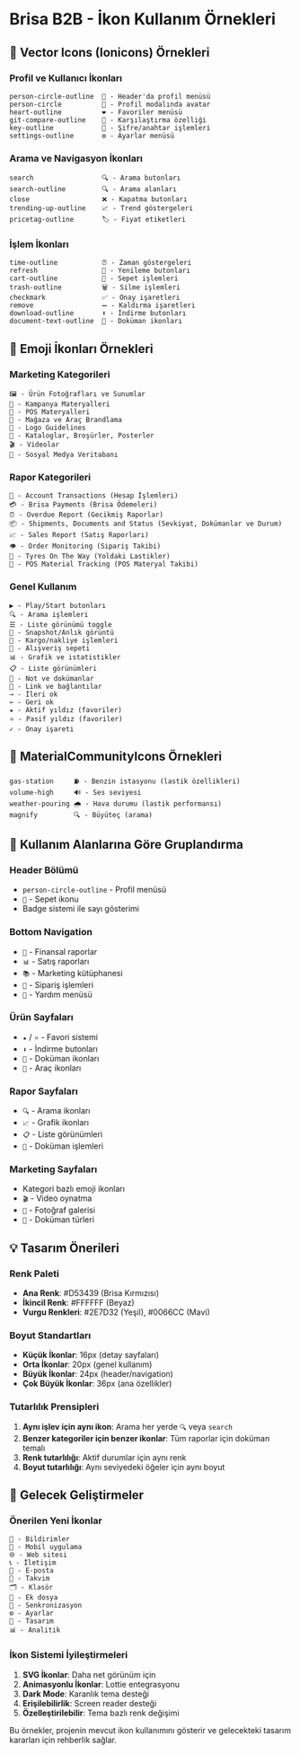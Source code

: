 # Brisa B2B - İkon Kullanım Örnekleri

## 🎯 Vector Icons (Ionicons) Örnekleri

### Profil ve Kullanıcı İkonları
```
person-circle-outline  👤 - Header'da profil menüsü
person-circle          👤 - Profil modalında avatar
heart-outline          ❤️ - Favoriler menüsü
git-compare-outline    🔄 - Karşılaştırma özelliği
key-outline            🔑 - Şifre/anahtar işlemleri
settings-outline       ⚙️ - Ayarlar menüsü
```

### Arama ve Navigasyon İkonları
```
search                 🔍 - Arama butonları
search-outline         🔍 - Arama alanları
close                  ❌ - Kapatma butonları
trending-up-outline    📈 - Trend göstergeleri
pricetag-outline       🏷️ - Fiyat etiketleri
```

### İşlem İkonları
```
time-outline           ⏰ - Zaman göstergeleri
refresh                🔄 - Yenileme butonları
cart-outline           🛒 - Sepet işlemleri
trash-outline          🗑️ - Silme işlemleri
checkmark              ✅ - Onay işaretleri
remove                 ➖ - Kaldırma işaretleri
download-outline       ⬇️ - İndirme butonları
document-text-outline  📄 - Doküman ikonları
```

## 🎨 Emoji İkonları Örnekleri

### Marketing Kategorileri
```
🖼️ - Ürün Fotoğrafları ve Sunumlar
📢 - Kampanya Materyalleri  
🏪 - POS Materyalleri
🚗 - Mağaza ve Araç Brandlama
📐 - Logo Guidelines
📄 - Kataloglar, Broşürler, Posterler
🎬 - Videolar
📱 - Sosyal Medya Veritabanı
```

### Rapor Kategorileri
```
🧾 - Account Transactions (Hesap İşlemleri)
💳 - Brisa Payments (Brisa Ödemeleri)
⏰ - Overdue Report (Gecikmiş Raporlar)
📦 - Shipments, Documents and Status (Sevkiyat, Dokümanlar ve Durum)
📈 - Sales Report (Satış Raporları)
👁️ - Order Monitoring (Sipariş Takibi)
🚚 - Tyres On The Way (Yoldaki Lastikler)
🏪 - POS Material Tracking (POS Materyal Takibi)
```

### Genel Kullanım
```
▶️ - Play/Start butonları
🔍 - Arama işlemleri
☰ - Liste görünümü toggle
📸 - Snapshot/Anlık görüntü
🚚 - Kargo/nakliye işlemleri
🛒 - Alışveriş sepeti
📊 - Grafik ve istatistikler
📋 - Liste görünümleri
📝 - Not ve dokümanlar
🔗 - Link ve bağlantılar
→ - İleri ok
← - Geri ok
★ - Aktif yıldız (favoriler)
⭐ - Pasif yıldız (favoriler)
✓ - Onay işareti
```

## 📱 MaterialCommunityIcons Örnekleri

```
gas-station     ⛽ - Benzin istasyonu (lastik özellikleri)
volume-high     🔊 - Ses seviyesi
weather-pouring 🌧️ - Hava durumu (lastik performansı)
magnify         🔍 - Büyüteç (arama)
```

## 🎯 Kullanım Alanlarına Göre Gruplandırma

### Header Bölümü
- `person-circle-outline` - Profil menüsü
- `🛒` - Sepet ikonu
- Badge sistemi ile sayı gösterimi

### Bottom Navigation
- `🧾` - Finansal raporlar
- `📊` - Satış raporları  
- `📚` - Marketing kütüphanesi
- `🛒` - Sipariş işlemleri
- `🔗` - Yardım menüsü

### Ürün Sayfaları
- `★` / `⭐` - Favori sistemi
- `⬇️` - İndirme butonları
- `📄` - Doküman ikonları
- `🚗` - Araç ikonları

### Rapor Sayfaları
- `🔍` - Arama ikonları
- `📈` - Grafik ikonları
- `📋` - Liste görünümleri
- `📝` - Doküman işlemleri

### Marketing Sayfaları
- Kategori bazlı emoji ikonları
- `🎬` - Video oynatma
- `📸` - Fotoğraf galerisi
- `📄` - Doküman türleri

## 💡 Tasarım Önerileri

### Renk Paleti
- **Ana Renk**: #D53439 (Brisa Kırmızısı)
- **İkincil Renk**: #FFFFFF (Beyaz)
- **Vurgu Renkleri**: #2E7D32 (Yeşil), #0066CC (Mavi)

### Boyut Standartları
- **Küçük İkonlar**: 16px (detay sayfaları)
- **Orta İkonlar**: 20px (genel kullanım)
- **Büyük İkonlar**: 24px (header/navigation)
- **Çok Büyük İkonlar**: 36px (ana özellikler)

### Tutarlılık Prensipleri
1. **Aynı işlev için aynı ikon**: Arama her yerde `🔍` veya `search`
2. **Benzer kategoriler için benzer ikonlar**: Tüm raporlar için doküman temalı
3. **Renk tutarlılığı**: Aktif durumlar için aynı renk
4. **Boyut tutarlılığı**: Aynı seviyedeki öğeler için aynı boyut

## 🔄 Gelecek Geliştirmeler

### Önerilen Yeni İkonlar
```
🔔 - Bildirimler
📱 - Mobil uygulama
🌐 - Web sitesi
📞 - İletişim
📧 - E-posta
📅 - Takvim
🗂️ - Klasör
📎 - Ek dosya
🔄 - Senkronizasyon
⚙️ - Ayarlar
🎨 - Tasarım
📊 - Analitik
```

### İkon Sistemi İyileştirmeleri
1. **SVG İkonlar**: Daha net görünüm için
2. **Animasyonlu İkonlar**: Lottie entegrasyonu
3. **Dark Mode**: Karanlık tema desteği
4. **Erişilebilirlik**: Screen reader desteği
5. **Özelleştirilebilir**: Tema bazlı renk değişimi

Bu örnekler, projenin mevcut ikon kullanımını gösterir ve gelecekteki tasarım kararları için rehberlik sağlar.
